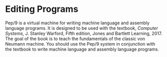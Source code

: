 # Editing Programs

Pep/9 is a virtual machine for writing machine language and assembly language programs.
It is designed to be used with the textbook, _Computer Systems_, J. Stanley Warford, Fifth edition, Jones and Bartlett Learning, 2017.
The goal of the book is to teach the fundamentals of the classic von Neumann machine.
You should use the Pep/9 system in conjunction with the textbook to write machine language and assembly language programs.
